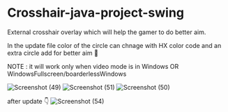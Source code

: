 # Crosshair-java-project-swing
External crosshair overlay which will help the gamer to do better aim.

In the update file color of the circle can chnage with HX color code and an extra circle add for better aim 🧿

NOTE : it will work only when video mode is in Windows OR WindowsFullscreen/boarderlessWindows


![Screenshot (49)](https://github.com/user-attachments/assets/cd541cda-8c37-4664-abc8-f0f15d6fd01c)
![Screenshot (51)](https://github.com/user-attachments/assets/e350a72a-272d-4372-bf82-26419af576a4)
![Screenshot (50)](https://github.com/user-attachments/assets/8bb0ecfa-e173-4b22-8eae-aecd4c2ef2f8)

after update 👇
![Screenshot (54)](https://github.com/user-attachments/assets/7f34ba7d-51b2-43d2-b055-be46568d3693)
